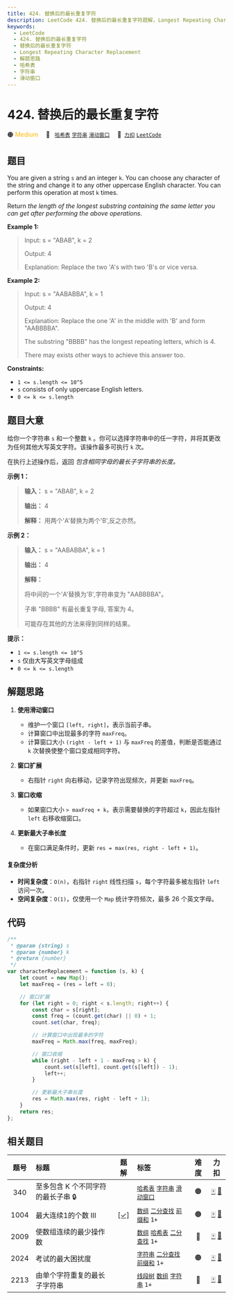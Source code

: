 ```yaml
---
title: 424. 替换后的最长重复字符
description: LeetCode 424. 替换后的最长重复字符题解，Longest Repeating Character Replacement，包含解题思路、复杂度分析以及完整的 JavaScript 代码实现。
keywords:
  - LeetCode
  - 424. 替换后的最长重复字符
  - 替换后的最长重复字符
  - Longest Repeating Character Replacement
  - 解题思路
  - 哈希表
  - 字符串
  - 滑动窗口
---
```


# 424. 替换后的最长重复字符

🟠 <font color=#ffb800>Medium</font>&emsp; 🔖&ensp; [`哈希表`](/tag/hash-table.md) [`字符串`](/tag/string.md) [`滑动窗口`](/tag/sliding-window.md)&emsp; 🔗&ensp;[`力扣`](https://leetcode.cn/problems/longest-repeating-character-replacement) [`LeetCode`](https://leetcode.com/problems/longest-repeating-character-replacement)

## 题目

You are given a string `s` and an integer `k`. You can choose any character of
the string and change it to any other uppercase English character. You can
perform this operation at most `k` times.

Return _the length of the longest substring containing the same letter you can get after performing the above operations_.

**Example 1:**

> Input: s = "ABAB", k = 2
>
> Output: 4
>
> Explanation: Replace the two 'A's with two 'B's or vice versa.

**Example 2:**

> Input: s = "AABABBA", k = 1
>
> Output: 4
>
> Explanation: Replace the one 'A' in the middle with 'B' and form "AABBBBA".
>
> The substring "BBBB" has the longest repeating letters, which is 4.
>
> There may exists other ways to achieve this answer too.

**Constraints:**

- `1 <= s.length <= 10^5`
- `s` consists of only uppercase English letters.
- `0 <= k <= s.length`

## 题目大意

给你一个字符串 `s` 和一个整数 `k` 。你可以选择字符串中的任一字符，并将其更改为任何其他大写英文字符。该操作最多可执行 `k` 次。

在执行上述操作后，返回 _包含相同字母的最长子字符串的长度。_

**示例 1：**

> **输入：** s = "ABAB", k = 2
>
> **输出：** 4
>
> **解释：** 用两个'A'替换为两个'B',反之亦然。

**示例 2：**

> **输入：** s = "AABABBA", k = 1
>
> **输出：** 4
>
> **解释：**
>
> 将中间的一个'A'替换为'B',字符串变为 "AABBBBA"。
>
> 子串 "BBBB" 有最长重复字母, 答案为 4。
>
> 可能存在其他的方法来得到同样的结果。

**提示：**

- `1 <= s.length <= 10^5`
- `s` 仅由大写英文字母组成
- `0 <= k <= s.length`

## 解题思路

1. **使用滑动窗口**

   - 维护一个窗口 `[left, right]`，表示当前子串。
   - 计算窗口中出现最多的字符 `maxFreq`。
   - 计算窗口大小 `(right - left + 1)` 与 `maxFreq` 的差值，判断是否能通过 `k` 次替换使整个窗口变成相同字符。

2. **窗口扩展**

   - 右指针 `right` 向右移动，记录字符出现频次，并更新 `maxFreq`。

3. **窗口收缩**

   - 如果窗口大小 `> maxFreq + k`，表示需要替换的字符超过 `k`，因此左指针 `left` 右移收缩窗口。

4. **更新最大子串长度**
   - 在窗口满足条件时，更新 `res = max(res, right - left + 1)`。

#### 复杂度分析

- **时间复杂度**：`O(n)`，右指针 `right` 线性扫描 `s`，每个字符最多被左指针 `left` 访问一次。
- **空间复杂度**：`O(1)`，仅使用一个 `Map` 统计字符频次，最多 26 个英文字母。

## 代码

```javascript
/**
 * @param {string} s
 * @param {number} k
 * @return {number}
 */
var characterReplacement = function (s, k) {
	let count = new Map();
	let maxFreq = (res = left = 0);

	// 窗口扩展
	for (let right = 0; right < s.length; right++) {
		const char = s[right];
		const freq = (count.get(char) || 0) + 1;
		count.set(char, freq);

		// 计算窗口中出现最多的字符
		maxFreq = Math.max(freq, maxFreq);

		// 窗口收缩
		while (right - left + 1 - maxFreq > k) {
			count.set(s[left], count.get(s[left]) - 1);
			left++;
		}

		// 更新最大子串长度
		res = Math.max(res, right - left + 1);
	}
	return res;
};
```

## 相关题目

<!-- prettier-ignore -->
| 题号 | 标题 | 题解 | 标签 | 难度 | 力扣 |
| :------: | :------ | :------: | :------ | :------: | :------: |
| 340 | 至多包含 K 个不同字符的最长子串 🔒 |  |  [`哈希表`](/tag/hash-table.md) [`字符串`](/tag/string.md) [`滑动窗口`](/tag/sliding-window.md) | 🟠 | [🀄️](https://leetcode.cn/problems/longest-substring-with-at-most-k-distinct-characters) [🔗](https://leetcode.com/problems/longest-substring-with-at-most-k-distinct-characters) |
| 1004 | 最大连续1的个数 III | [[✓]](/problem/1004.md) |  [`数组`](/tag/array.md) [`二分查找`](/tag/binary-search.md) [`前缀和`](/tag/prefix-sum.md) `1+` | 🟠 | [🀄️](https://leetcode.cn/problems/max-consecutive-ones-iii) [🔗](https://leetcode.com/problems/max-consecutive-ones-iii) |
| 2009 | 使数组连续的最少操作数 |  |  [`数组`](/tag/array.md) [`哈希表`](/tag/hash-table.md) [`二分查找`](/tag/binary-search.md) `1+` | 🔴 | [🀄️](https://leetcode.cn/problems/minimum-number-of-operations-to-make-array-continuous) [🔗](https://leetcode.com/problems/minimum-number-of-operations-to-make-array-continuous) |
| 2024 | 考试的最大困扰度 |  |  [`字符串`](/tag/string.md) [`二分查找`](/tag/binary-search.md) [`前缀和`](/tag/prefix-sum.md) `1+` | 🟠 | [🀄️](https://leetcode.cn/problems/maximize-the-confusion-of-an-exam) [🔗](https://leetcode.com/problems/maximize-the-confusion-of-an-exam) |
| 2213 | 由单个字符重复的最长子字符串 |  |  [`线段树`](/tag/segment-tree.md) [`数组`](/tag/array.md) [`字符串`](/tag/string.md) `1+` | 🔴 | [🀄️](https://leetcode.cn/problems/longest-substring-of-one-repeating-character) [🔗](https://leetcode.com/problems/longest-substring-of-one-repeating-character) |